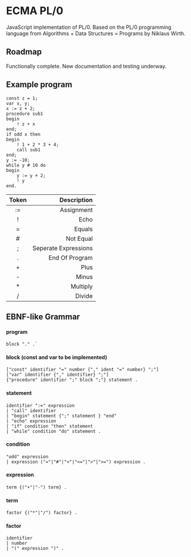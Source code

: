 # ECMA PL/0
JavaScript implementation of PL/0. Based on the PL/0 programming language from Algorithms + Data Structures = Programs by Niklaus Wirth.

## Roadmap
Functionally complete. New documentation and testing underway.  

## Example program
```
const z = 1;
var x, y;
x := z + 2;
procedure sub1
begin
    ! z + x
end;
if odd x then
begin
    ! 1 + 2 * 3 + 4;
    call sub1
end;
y := -10;
while y # 10 do
begin
    y := y + 2;
    ! y
end.
```

| Token  | Description          |
| :----: | -------------------: |
| :=     | Assignment           |
| !      | Echo                 |
| =      | Equals               |
| #      | Not Equal            |
| ;      | Seperate Expressions |
| .      | End Of Program       |
| +      | Plus                 |
| -      | Minus                |
| *      | Multiply             |
| /      | Divide               |

## EBNF-like Grammar
 
#### program 
```
block "." .`
```
  
#### block (const and var to be implemented)
```
["const" identifier "=" number {"," ident "=" number} ";"]  
["var" identifier {"," identifier} ";"]  
{"procedure" identifier ";" block ";"} statement .  
```
  
#### statement
```
identifier ":=" expression  
| "call" identifier  
| "begin" statement {";" statement } "end"  
| "echo" expression
| "if" condition "then" statement  
| "while" condition "do" statement .  
```

#### condition
```
"odd" expression  
| expression ("="|"#"|"<"|"<="|">"|">=") expression .  
```

#### expression
```
term {("+"|"-") term} .  
```
  
#### term
```
factor {("*"|"/") factor} .  
```
  
#### factor
```
identifier  
| number  
| "(" expression ")" .  
```
